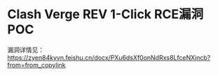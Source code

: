 # Clash Verge REV 1-Click RCE漏洞POC

漏洞详情见：https://zyen84kyvn.feishu.cn/docx/PXu6dsXf0onNdRxs8LfceNXjncb?from=from_copylink